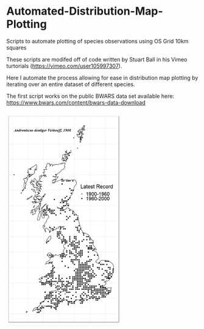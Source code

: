 # Automated-Distribution-Map-Plotting
Scripts to automate plotting of species observations using OS Grid 10km squares

These scripts are modifed off of code written by Stuart Ball in his Vimeo turtorials (https://vimeo.com/user105997307). 

Here I automate the process allowing for ease in distribution map plotting by iterating over an entire dataset of different species.

The first script works on the public BWARS data set available here: https://www.bwars.com/content/bwars-data-download

![](Images/Androniscus%20dentiger%20Verhoeff,%201908%20.jpg)
